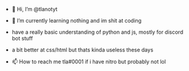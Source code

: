 - 👋 Hi, I’m @tlanotyt

- 🌱 I’m currently learning nothing and im shit at coding
- have a really basic understanding of python and js, mostly for discord bot stuff
- a bit better at css/html but thats kinda useless these days

- 📫 How to reach me tla#0001 if i have nitro but probably not lol

<!---
tlanotyt/tlanotyt is a ✨ special ✨ repository because its `README.md` (this file) appears on your GitHub profile.
You can click the Preview link to take a look at your changes.
--->
